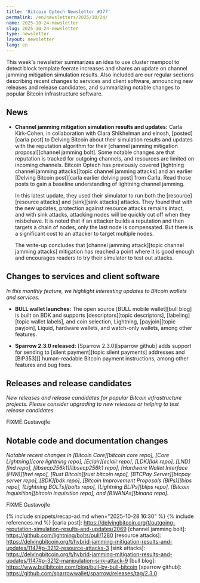```yaml
---
title: 'Bitcoin Optech Newsletter #377'
permalink: /en/newsletters/2025/10/24/
name: 2025-10-24-newsletter
slug: 2025-10-24-newsletter
type: newsletter
layout: newsletter
lang: en
---
```

This week's newsletter summarizes an idea to use cluster mempool to detect
block template feerate increases and shares an update on channel jamming
mitigation simulation results. Also included are our regular sections
describing recent changes to services and client software, announcing
new releases and release candidates, and summarizing notable changes to
popular Bitcoin infrastructure software.

## News


- **Channel jamming mitigation simulation results and updates:** Carla
  Kirk-Cohen, in collaboration with Clara Shikhelman and elnosh, [posted][carla
  post] to Delving Bitcoin about their simulation results and updates with the
  reputation algorithm for their [channel jamming mitigation proposal][channel
  jamming bolt]. Some notable changes are that reputation is tracked for
  outgoing channels, and resources are limited on incoming channels. Bitcoin
  Optech has previously covered [lightning channel jamming attacks][topic
  channel jamming attacks] and an earlier [Delving Bitcoin post][carla earlier
  delving post] from Carla. Read those posts to gain a baseline understanding of
  lightning channel jamming.

  In this latest update, they used their simulator to run both the
  [resource][resource attacks] and [sink][sink attacks] attacks. They found that
  with the new updates, protection against resource attacks remains intact, and
  with sink attacks, attacking nodes will be quickly cut off when they
  misbehave. It is noted that if an attacker builds a reputation and then
  targets a chain of nodes, only the last node is compensated. But there is a
  significant cost to an attacker to target multiple nodes.

  The write-up concludes that [channel jamming attack][topic channel jamming
  attacks] mitigation has reached a point where it is good enough and encourages
  readers to try their simulator to test out attacks.

## Changes to services and client software

*In this monthly feature, we highlight interesting updates to Bitcoin
wallets and services.*

- **BULL wallet launches:**
  The open source [BULL mobile wallet][bull blog] is built on BDK and supports [descriptors][topic
  descriptors], [labeling][topic wallet labels], and coin selection, Lightning,
  [payjoin][topic payjoin], Liquid, hardware wallets, and watch-only wallets, among
  other features.

- **Sparrow 2.3.0 released:**
  [Sparrow 2.3.0][sparrow github] adds support for sending to [silent
  payment][topic silent payments] addresses and [BIP353][] human-readable
  Bitcoin payment instructions, among other features and bug fixes.

## Releases and release candidates

_New releases and release candidates for popular Bitcoin infrastructure
projects.  Please consider upgrading to new releases or helping to test
release candidates._

FIXME:Gustavojfe

## Notable code and documentation changes

_Notable recent changes in [Bitcoin Core][bitcoin core repo], [Core
Lightning][core lightning repo], [Eclair][eclair repo], [LDK][ldk repo],
[LND][lnd repo], [libsecp256k1][libsecp256k1 repo], [Hardware Wallet
Interface (HWI)][hwi repo], [Rust Bitcoin][rust bitcoin repo], [BTCPay
Server][btcpay server repo], [BDK][bdk repo], [Bitcoin Improvement
Proposals (BIPs)][bips repo], [Lightning BOLTs][bolts repo],
[Lightning BLIPs][blips repo], [Bitcoin Inquisition][bitcoin inquisition
repo], and [BINANAs][binana repo]._

FIXME:Gustavojfe

{% include snippets/recap-ad.md when="2025-10-28 16:30" %}
{% include references.md %}
[carla post]: https://delvingbitcoin.org/t/outgoing-reputation-simulation-results-and-updates/2069
[channel jamming bolt]: https://github.com/lightning/bolts/pull/1280
[resource attacks]: https://delvingbitcoin.org/t/hybrid-jamming-mitigation-results-and-updates/1147#p-3212-resource-attacks-3
[sink attacks]: https://delvingbitcoin.org/t/hybrid-jamming-mitigation-results-and-updates/1147#p-3212-manipulation-sink-attack-9
[bull blog]: https://www.bullbitcoin.com/blog/bull-by-bull-bitcoin
[sparrow github]: https://github.com/sparrowwallet/sparrow/releases/tag/2.3.0
